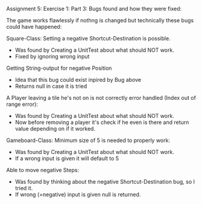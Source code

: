 Assignment 5:
Exercise 1:
Part 3: Bugs found and how they were fixed:

The game works flawlessly if nothng is changed but technically these bugs could have happened:

Square-Class:
Setting a negative Shortcut-Destination is possible.
- Was found by Creating a UnitTest about what should NOT work.
- Fixed by ignoring wrong input

Getting String-output for negative Position
- Idea that this bug could exist inpired by Bug above
- Returns null in case it is tried

A Player leaving a tile he's not on is not correctly error handled (Index out of range error):
- Was found by Creating a UnitTest about what should NOT work.
- Now before removing a player it's check if he even is there and return value depending on if it worked.

Gameboard-Class:
Minimum size of 5 is needed to properly work:
- Was found by Creating a UnitTest about what should NOT work.
- If a wrong input is given it will default to 5

Able to move negative Steps:
- Was found by thinking about the negative Shortcut-Destination bug, so I tried it.
- If wrong (=negative) input is given null is returned.